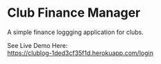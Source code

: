 # Club Finance Manager
A simple finance loggging application for clubs.

See Live Demo Here:<br/>
https://clublog-1ded3cf35f1d.herokuapp.com/login 


